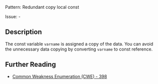 Pattern: Redundant copy local const

Issue: -

## Description

The const variable `varname` is assigned a copy of the data. You can avoid the unnecessary data copying by converting `varname` to const reference.

## Further Reading

* [Common Weakness Enumeration (CWE) - 398](https://cwe.mitre.org/data/definitions/398.html)